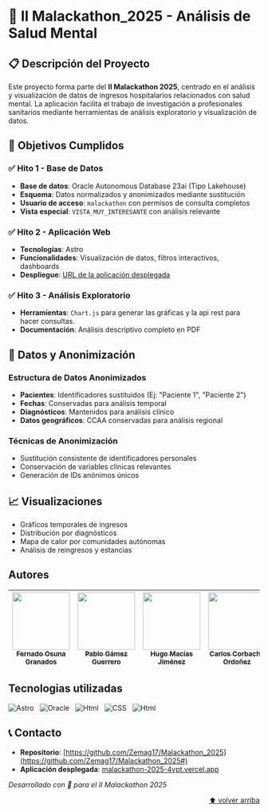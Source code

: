 # 🍑 II Malackathon_2025 - Análisis de Salud Mental

## 📋 Descripción del Proyecto

Este proyecto forma parte del **II Malackathon 2025**, centrado en el análisis y visualización de datos de ingresos hospitalarios relacionados con salud mental. La aplicación facilita el trabajo de investigación a profesionales sanitarios mediante herramientas de análisis exploratorio y visualización de datos.

## 🎯 Objetivos Cumplidos

### ✅ Hito 1 - Base de Datos
- **Base de datos**: Oracle Autonomous Database 23ai (Tipo Lakehouse)
- **Esquema**: Datos normalizados y anonimizados mediante sustitución
- **Usuario de acceso**: `malackathon` con permisos de consulta completos
- **Vista especial**: `VISTA_MUY_INTERESANTE` con análisis relevante

### ✅ Hito 2 - Aplicación Web
- **Tecnologías**: Astro
- **Funcionalidades**: Visualización de datos, filtros interactivos, dashboards
- **Despliegue**: [URL de la aplicación desplegada](https://malackathon-2025-4vpt.vercel.app/)

### ✅ Hito 3 - Análisis Exploratorio
- **Herramientas**: `Chart.js` para generar las gráficas y la api rest para hacer consultas.
- **Documentación**: Análisis descriptivo completo en PDF

## 🔐 Datos y Anonimización

### Estructura de Datos Anonimizados
- **Pacientes**: Identificadores sustituidos (Ej: "Paciente 1", "Paciente 2")
- **Fechas**: Conservadas para análisis temporal
- **Diagnósticos**: Mantenidos para análisis clínico
- **Datos geográficos**: CCAA conservadas para análisis regional

### Técnicas de Anonimización
- Sustitución consistente de identificadores personales
- Conservación de variables clínicas relevantes
- Generación de IDs anónimos únicos

## 📈 Visualizaciones
- Gráficos temporales de ingresos
- Distribución por diagnósticos
- Mapa de calor por comunidades autónomas
- Análisis de reingresos y estancias

## Autores

| [<img src="https://avatars.githubusercontent.com/u/147926495?s=400&u=c32592a471205ad1232e7f95aa0a8d687bb47b37&v=4" width=115><br><sub>Fernado Osuna Granados</sub>](https://github.com/fog-3) |  [<img src="https://avatars.githubusercontent.com/u/160588229?v=4" width=115><br><sub>Pablo Gámez Guerrero</sub>](https://github.com/Zemag17) |  [<img src="https://avatars.githubusercontent.com/u/182810285?v=4" width=115><br><sub>Hugo Macías Jiménez</sub>](https://github.com/hugooomaciias) |  [<img src="https://avatars.githubusercontent.com/u/117116268?v=4" width=115><br><sub>Carlos Corbacho Ordoñez</sub>](https://github.com/CarlosCorbOrd) | [<img src="https://avatars.githubusercontent.com/u/185344871?v=4" width=115><br><sub>Jaime González Durillo</sub>](https://github.com/meifter2) | 
| :---: | :---: | :---: | :---: | :---: |


## Tecnologias utilizadas

![Astro](https://img.shields.io/badge/Astro-9F86C0?style=for-the-badge&logo=astro&logoColor=white) &nbsp;
![Oracle](https://img.shields.io/badge/Oracle-F80000?style=for-the-badge&logo=oracle&logoColor=white)
 &nbsp;
![Html](https://img.shields.io/badge/HTML-E34F26?style=for-the-badge&logo=html5&logoColor=white) &nbsp;
![CSS](https://img.shields.io/badge/CSS-1572B6?style=for-the-badge&logo=css&logoColor=white) &nbsp;
![Html](https://img.shields.io/badge/TypeScript-white?style=for-the-badge&logo=typescript&logoColor=3178C6)


## 📞 Contacto

- **Repositorio**: [https://github.com/Zemag17/Malackathon_2025](https://github.com/Zemag17/Malackathon_2025#)
- **Aplicación desplegada**: [malackathon-2025-4vpt.vercel.app](https://malackathon-2025-4vpt.vercel.app/)

*Desarrollado con 💙 para el II Malackathon 2025*

<p align="right">
    <a href="#top">⬆️ volver arriba</a>
</p>
